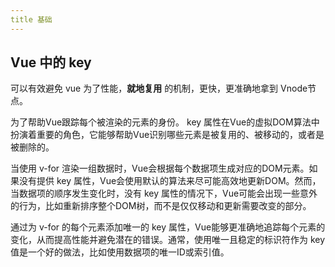 ```yaml
---
title 基础
---
```


## Vue 中的 key

可以有效避免 vue 为了性能，**就地复用** 的机制，更快，更准确地拿到 Vnode节点。

为了帮助Vue跟踪每个被渲染的元素的身份。 key 属性在Vue的虚拟DOM算法中扮演着重要的角色，它能够帮助Vue识别哪些元素是被复用的、被移动的，或者是被删除的。 
 
当使用 v-for 渲染一组数据时，Vue会根据每个数据项生成对应的DOM元素。如果没有提供 key 属性，Vue会使用默认的算法来尽可能高效地更新DOM。然而，当数据项的顺序发生变化时，没有 key 属性的情况下，Vue可能会出现一些意外的行为，比如重新排序整个DOM树，而不是仅仅移动和更新需要改变的部分。 
 
通过为 v-for 的每个元素添加唯一的 key 属性，Vue能够更准确地追踪每个元素的变化，从而提高性能并避免潜在的错误。通常，使用唯一且稳定的标识符作为 key 值是一个好的做法，比如使用数据项的唯一ID或索引值。 